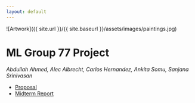 ```yaml
---
layout: default
---
```


![Artwork]({{ site.url }}/{{ site.baseurl }}/assets/images/paintings.jpg)



# ML Group 77 Project

_Abdullah Ahmed, Alec Albrecht, Carlos Hernandez, Ankita Somu, Sanjana Srinivasan_

* [Proposal](./proposal.html)
* [Midterm Report](./midterm-report.html)

